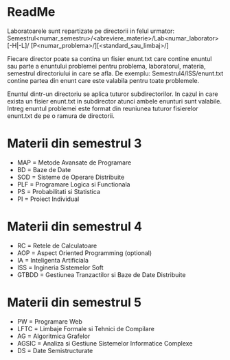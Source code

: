 ReadMe
======
Laboratoarele sunt repartizate pe directorii in felul urmator:
Semestrul<numar_semestru>/<abreviere_materie>/Lab<numar_laborator>[-H|-L]/
[P<numar_problema>/][<standard_sau_limbaj>/]<fisiere>

Fiecare director poate sa contina un fisier enunt.txt care contine enuntul
sau parte a enuntului problemei pentru problema, laboratorul, materia, semestrul
directoriului in care se afla. De exemplu: Semestrul4/ISS/enunt.txt contine
partea din enunt care este valabila pentru toate problemele.

Enuntul dintr-un directoriu se aplica tuturor subdirectorilor. In cazul in
care exista un fisier enunt.txt in subdirector atunci ambele enunturi sunt
valabile. Intreg enuntul problemei este format din reuniunea tuturor fisierelor
enunt.txt de pe o ramura de directorii.

Materii din semestrul 3
=======================
* MAP = Metode Avansate de Programare
* BD  = Baze de Date
* SOD = Sisteme de Operare Distribuite
* PLF = Programare Logica si Functionala
* PS  = Probabilitati si Statistica
* PI  = Proiect Individual

Materii din semestrul 4
=======================
* RC    = Retele de Calculatoare
* AOP   = Aspect Oriented Programming (optional)
* IA    = Inteligenta Artificiala
* ISS   = Ingineria Sistemelor Soft
* GTBDD = Gestiunea Tranzactilor si Baze de Date Distribuite

Materii din semestrul 5
=======================
* PW    = Programare Web
* LFTC  = Limbaje Formale si Tehnici de Compilare
* AG    = Algoritmica Grafelor
* AGSIC = Analiza si Gestiune Sistemelor Informatice Complexe
* DS    = Date Semistructurate
